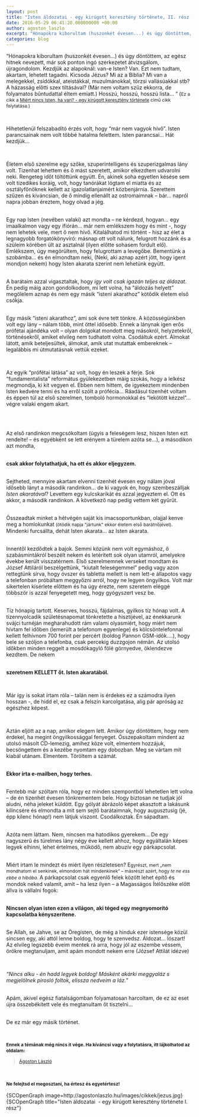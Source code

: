 ```yaml
---
layout: post
title: "Isten áldozatai - egy kirúgott keresztény története, II. rész (2)"
date: 2016-05-29 06:41:20.000000000 +00:00
author: agoston_laszlo
excerpt: "Hónapokra kiborultam (huszonkét évesen...) és úgy döntöttem, az egész hitnek nevezett, már sok ponton ingó szerkezetet átvizsgálom, újragondolom. Kezdjük az alapoknál: van-e Isten? Van. Ezt nem tudtam, akartam, lehetett tagadni. Kicsoda Jézus? Mi az a Biblia? Mi van a melegekkel, zsidókkal, ateistákkal, muzulmánokkal, törzsi vallásúakkal stb? A házasság előtti szex tiltásával? (Már nem voltam szűz ekkorra, de folyamatos bűntudattal éltem emiatt.) Hosszú, hosszú, hosszú lista..."
categories: blog
---
```


<p>“Hónapokra kiborultam (huszonkét&nbsp;évesen...) és úgy döntöttem, az egész hitnek nevezett, már sok ponton ingó szerkezetet átvizsgálom, újragondolom. Kezdjük az alapoknál: van-e Isten? Van. Ezt nem tudtam, akartam, lehetett tagadni. Kicsoda Jézus? Mi az a Biblia? Mi van a melegekkel, zsidókkal, ateistákkal, muzulmánokkal, törzsi vallásúakkal stb? A házasság előtti szex tiltásával? (Már nem voltam szűz ekkorra, de folyamatos bűntudattal éltem emiatt.) Hosszú, hosszú, hosszú lista...&nbsp;“ (<span style="font-size: 12.16px; line-height: 15.808px;">Ez a cikk a&nbsp;</span><a href="http://agostonlaszlo.hu/hu/blog/51-miert-nincs-isten-ha-van" target="_blank" style="font-size: 12.16px; line-height: 15.808px;">Miért nincs Isten, ha van? - egy kirúgott keresztény története</a><span style="font-size: 12.16px; line-height: 15.808px;">&nbsp;című cikk folytatása.)</span></p>
<p>&nbsp;</p>
<p>Hihetetlenül felszabadító érzés volt, hogy “már nem vagyok hívő”. Isten parancsainak nem volt többé hatalma felettem. Isten parancsai... Hát kezdjük...</p>
<p>&nbsp;</p>
<p>Életem első szerelme egy szőke, szuperintelligens és szuperizgalmas lány volt. Tizenhat lehettem és ő mást szeretett, amikor elkezdtem udvarolni neki. Rengeteg időt töltöttünk együtt. Én, akinek soha egyetlen késése sem volt tizedikes koráig, volt, hogy tanórákat lógtam el miatta és az osztályfőnöknek kellett az igazolatlanjaimért közbenjárnia. Szerettem szűzen és kiváncsian, de ő mindig ellenállt az ostromaimnak – bár… napról napra jobban éreztem, hogy olvad a jég.</p>
<p><br />Egy nap Isten (nevében valaki) azt mondta – ne kérdezd, hogyan… egy imaalkalmon vagy egy ifiórán… már nem emlékszem hogy és mint -, hogy nem lehetek vele, mert ő nem hívő. Kitalálhatod mi történt - hisz az élet a legnagyobb forgatókönyvíró: másnap ott volt nálunk, felugrott hozzánk és a szüleim körében ült az asztalnál (ilyen előtte sohasem fordult elő). Emlékszem, úgy megörültem, hogy felugrottam a levegőbe. Bementünk a szobámba… és én elmondtam neki, (Neki, aki aznap azért jött, hogy igent mondjon nekem) hogy Isten akarata szerint nem lehetünk együtt.</p>
<p><br />A barátaim azzal vigasztaltak, hogy <em>így volt csak igazán teljes az áldozat</em>. Én pedig máig azon gondolkodom, mi lett volna, ha “áldozás helyett” megölelem aznap és nem egy másik “isteni akarathoz” kötődik életem első csókja.</p>
<p><br />Egy másik “isteni akarathoz”, ami sok évre tett tönkre. A közösségünkben volt egy lány – nálam több, mint öttel idősebb. Ennek a lánynak igen erős prófétai ajándéka volt – olyan dolgokat mondott meg másokról, helyzetekről, történésekről, amiket elvileg nem tudhatott volna. Csodáltuk ezért. Álmokat látott, amik beteljesültek, álmokat, amik utat mutattak embereknek – legalábbis mi útmutatásnak vettük ezeket.</p>
<p>&nbsp;</p>
<p>Az egyik “prófétai látása” az volt, hogy én leszek a férje. Sok “fundamentalista” református gyülekezetben máig szokás, hogy a lelkész megmondja, ki kit vegyen el. Ebben nem hittem, de igyekeztem mindenben Isten kedvére tenni és ha erről szólt a prófécia… Ráadásul tizenhét voltam és éppen túl az első szerelmen, tomboló hormonokkal és “lekötött kézzel”… végre valaki engem akart.</p>
<p>&nbsp;</p>
<p><br />Az első randinkon megcsókoltam (úgyis a feleségem lesz, hiszen Isten ezt rendelte! – és egyébként se lett erényem a türelem azóta se…), a másodikon azt mondta,</p>
<p><br /><strong>csak akkor folytathatjuk, ha ott és akkor eljegyzem.</strong></p>
<p><br />Sejtheted, mennyire akartam elvenni tizenhét évesen egy nálam jóval idősebb lányt a második randinkon… de ki vagyok én, hogy szembeszálljak <em>Isten akaratával</em>? Levettem egy kulcskarikát és azzal jegyeztem el. Ott és akkor, a második randinkon. A következő nap pedig vettem két gyűrűt.</p>
<p><br />Összeadtak minket a hétvégén saját kis imacsoportunkban, olajjal kenve meg a homlokunkat <span style="font-size: 12.16px; line-height: 15.808px;">(ötödik napja "jártunk" ekkor életem első barátnőjével)</span>. Mindenki furcsállta, dehát Isten akarata… az Isten akarata.</p>
<p><br />Innentől kezdődtek a bajok. Semmi közünk nem volt egymáshoz, ő szabásmintákról beszélt nekem és letérített sok olyan utamról, amelyekre évekbe került visszatérnem. Első szerelmemnek verseket mondtam és József Attiláról beszélgettünk, “kiutalt feleségemmel” pedig vagy azon rettegtünk sírva, hogy óvszer és tabletta mellett is nem lett-e állapotos vagy a telefonban próbáltam meggyőzni arról, hogy ne legyen öngyilkos. Volt már sikertelen kísérlete előttem és ha úgy érezte, nem szeretem eléggé többször is azzal fenyegetett meg, hogy gyógyszert vesz be.</p>
<p><br />Tíz hónapig tartott. Keserves, hosszú, fájdalmas, gyilkos tíz hónap volt. A tizennyolcadik születésnapomat tönkretette a hisztijével, az énekkarunk svájci turnéján megharahudott rám valami olyasmiért, hogy miért nem hívtam fel időben (lemerült a telefonom egyenlege) és kölcsöntelefonnal kellett felhívnom 700 forint per percért (boldog Pannon GSM-idők….), hogy bele se szóljon a telefonba, csak percekig duzzgojon némán. Az utolsó időkben minden reggelt a mosdókagyló fölé görnyedve, öklendezve kezdtem. De nekem</p>
<p><br /><strong>szeretnem KELLETT őt. Isten akaratából.</strong></p>
<p>&nbsp;</p>
<p>Már így is sokat írtam róla – talán nem is érdekes ez a számodra ilyen hosszan -, de hidd el, ez csak a felszín karcolgatása, alig pár apróság az egészhez képest.</p>
<p>&nbsp;</p>
<p>Aztán eljött az a nap, amikor elegem lett. Amikor úgy döntöttem, hogy nem érdekel, ha megint öngyilkossággal fenyeget. Összepakoltam mindent az utolsó másolt CD-lemezig, amihez köze volt, elmentem hozzájuk, becsöngettem és a kezébe nyomtam egy dobozban. Meg se vártam mit kiabál utánam. Elmentem. Töröltem a számát.</p>
<p><br /><strong>Ekkor írta e-mailben, hogy terhes.</strong></p>
<p><br />Fentebb már szóltam róla, hogy ez minden szempontból lehetetlen lett volna – de én tizenhét évesen tönkrementem bele. Hogy biztosan ne tudjak jól aludni, néha jeleket küldött. Egy gólyát ábrázoló képet akasztott a lakásunk kilincsére és elmondta a mit sem sejtő barátaimnak, hogy augusztusig (jé, épp kilenc hónap!) nem látjuk viszont. Csodálkoztak. Én sápadtam.</p>
<p><br />Azóta nem láttam. Nem, nincsen ma hatodikos gyerekem... De egy nagyszerű és türelmes lány négy éve kellett ahhoz, hogy egyáltalán képes legyek elhinni, lehet értelmes, működő, nem abuzív egy párkapcsolat.</p>
<p><br />Miért írtam le mindezt és miért ilyen részletesen? E<span style="font-size: 12.16px; line-height: 1.3em;">gyrészt, mert „nem mondhatom el senkinek, elmondom hát mindenkinek” – másrészt azért, hogy </span><em style="font-size: 12.16px; line-height: 1.3em;">te ne ess ebbe a hibába</em><span style="font-size: 12.16px; line-height: 1.3em;">.&nbsp;</span>A párkapcsolat csak egyenlő felek között lehet építő és mondok neked valamit, amit – ha lesz ilyen – a Magasságos Ítélőszéke előtt állva is vállalni fogok:</p>
<p><br /><strong>Nincsen olyan isten ezen a világon, aki téged egy megnyomorító kapcsolatba kényszerítene.</strong></p>
<p><br />Se Allah, se Jahve, se az Öregisten, de még a hinduk ezer istensége közül sincsen egy, aki attól lenne boldog, hogy te szenvedsz. Áldozat… lószart! <br />Az elvileg legszebb éveim mentek rá arra, hogy jól az eszembe véssem, örökre megtanuljam, amit apám mondott nekem erre (József Attilát idézve)</p>
<p>&nbsp;</p>
<p><em>“Nincs alku - én hadd&nbsp;legyek boldog! Másként akárki&nbsp;meggyaláz&nbsp;s megjelölnek pirosló foltok, elissza nedveim a láz.”</em></p>
<p><br />Apám, akivel egész fiatalságomban folyamatosan harcoltam, de ez az eset újra összebékített vele és megtanultam őt tisztelni…</p>
<p><br />De ez már egy másik történet.</p>
<p>&nbsp;</p>
<p><strong style="font-size: 12.16px; line-height: 15.808px;">Ennek a témának még nincs it vége. Ha kíváncsi vagy a folytatásra, itt lájkolhatod az oldalam:</strong></p>
<div class="fb-page" style="font-size: 12.16px; line-height: 15.808px;" data-href="https://www.facebook.com/agostonlaszloartist" data-width="250" data-height="100" data-small-header="false" data-adapt-container-width="false" data-hide-cover="true" data-show-facepile="false">
<div class="fb-xfbml-parse-ignore">
<blockquote cite="https://www.facebook.com/agostonlaszloartist"><a href="https://www.facebook.com/agostonlaszloartist">Ágoston László</a></blockquote>
</div>
</div>
<p>&nbsp;</p>
<p style="font-size: 12.16px; line-height: 15.808px;"><strong>Ne felejtsd el megosztani, ha értesz és egyetértesz!</strong></p>
<p>{SCOpenGraph image=http://agostonlaszlo.hu/images/cikkek/jezus.jpg} {SCOpenGraph title="Isten áldozatai &nbsp;- egy kirúgott keresztény története I. rész"}</p>
